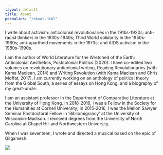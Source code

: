 ```yaml
---
layout: default
title: About
permalink: "/about.html"
---
```


I write about activism: anticolonial revolutionaries in the 1910s-1920s; anti-racist thinkers in the 1930s-1940s; Third World solidarity in the 1950s-1960s; anti-apartheid movements in the 1970s; and AIDS activism in the 1980s-1990s.

I am the author of World Literature for the Wretched of the Earth: Anticolonial Aesthetics, Postcolonial Politics (2020). I have co-edited two volumes on revolutionary anticolonial writing, Reading Revolutionaries (with Kama Maclean, 2014) and Writing Revolution (with Kama Maclean and Chris Moffat, 2017). I am currently working on an anthology of political theory from the Global South, a series of essays on Hong Kong, and a biography of my great-uncle. 

I am an assistant professor in the Department of Comparative Literature at the University of Hong Kong. In 2018-2019, I was a Fellow in the Society for the Humanities at Cornell University; in 2015-2016, I was the Mellon Sawyer Seminar Postdoctoral Fellow in ‘Bibliomigrancy’ at the University of Wisconsin-Madison. I received degrees from the University of North Carolina at Chapel Hill and Northwestern University. 

When I was seventeen, I wrote and directed a musical based on the epic of Gilgamesh. 

<img src="{{ '/assets/images/PS-Engineer-Cover.jpg' | relative_url }}">